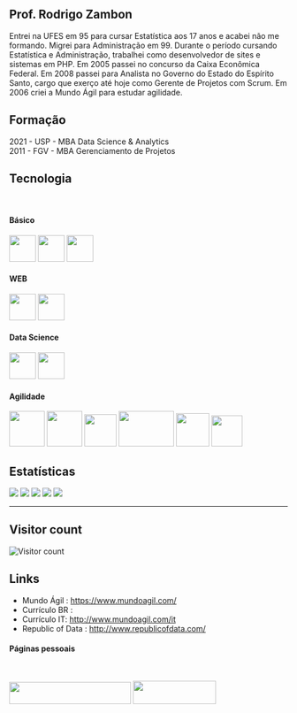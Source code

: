 ## Prof. Rodrigo Zambon

Entrei na UFES em 95 para cursar Estatística aos 17 anos e acabei não me formando. Migrei para Administração em 99. Durante o período cursando Estatística e Administração, trabalhei como desenvolvedor de sites e sistemas em PHP. Em 2005 passei no concurso da Caixa Econômica Federal. Em 2008 passei para Analista no Governo do Estado do Espírito Santo, cargo que exerço até hoje como Gerente de Projetos com Scrum. Em 2006 criei a Mundo Ágil para estudar agilidade.

## Formação

2021 - USP - MBA Data Science & Analytics
<br>
2011 - FGV - MBA Gerenciamento de Projetos

## Tecnologia
<div style="display: inline_block"><br>

#### Básico

<img src="https://cdn.jsdelivr.net/gh/devicons/devicon/icons/html5/html5-original.svg" height="48" width="48"/>
<img src="https://cdn.jsdelivr.net/gh/devicons/devicon/icons/css3/css3-original.svg" height="48" width="48"/>
<img src="https://cdn.jsdelivr.net/gh/devicons/devicon/icons/javascript/javascript-original.svg" height="48" width="48"/>

#### WEB

<img src="https://cdn.jsdelivr.net/gh/devicons/devicon/icons/php/php-original.svg" height="48" width="48"/>
<img src="https://cdn.jsdelivr.net/gh/devicons/devicon/icons/mysql/mysql-original.svg" height="48" width="48"/>

#### Data Science

<img src="https://cdn.jsdelivr.net/gh/devicons/devicon/icons/r/r-original.svg" height="48" width="48"/>
<img src="https://cdn.jsdelivr.net/gh/devicons/devicon/icons/python/python-original.svg" height="48" width="48"/>

#### Agilidade
<img src="https://www.scrumalliance.org/_scrum/images/badges300x300/active/SA_badge_csp_sm.png" height="64" width="64"/>
<img src="https://www.scrumalliance.org/_scrum/images/badges300x300/active/SA_badge_csp_po.png" height="64" width="64"/>
<img src="https://images.credly.com/images/a2790314-008a-4c3d-9553-f5e84eb359ba/twitter_thumb_201604_image.png" height="58" width="58"/>
<img src="https://kanban.university/wp-content/uploads/2020/09/KCP-300x202.png" height="64" width="100"/>
<img src="https://edinburghagile.com/wp-content/uploads/2020/06/Scrum@Scale-Badge.png" height="60" width="60"/>
<img src="https://ucagile.com/wp-content/uploads/elementor/thumbs/certified-less-practitioner-q1a8b9ypofjcapx81z0e1zi1qty50lz72v8efkuda0.png" height="56" width="56"/>

</div>

## Estatísticas

[![](https://github-profile-summary-cards.vercel.app/api/cards/profile-details?username=rodrigodel&theme=github)](#)
[![](https://github-profile-summary-cards.vercel.app/api/cards/stats?username=rodrigodel&theme=github)](#)
[![](https://github-profile-summary-cards.vercel.app/api/cards/productive-time?username=rodrigodel&theme=github)](#)
[![](https://github-profile-summary-cards.vercel.app/api/cards/repos-per-language?username=rodrigodel&theme=github)](#)
[![](https://github-profile-summary-cards.vercel.app/api/cards/most-commit-language?username=rodrigodel&theme=github)](#)

---

## Visitor count

![Visitor count](https://visitor-badge.laobi.icu/badge?page_id=rodrigodel)


## Links

* Mundo Ágil : https://www.mundoagil.com/
* Currículo BR : 
* Currículo IT: http://www.mundoagil.com/it
* Republic of Data : http://www.republicofdata.com/

#### Páginas pessoais
<br>
<div style="display: inline_block">

<a href="http://www.mundoagil.com/" target="_blank"><img src="http://www.mundoagil.com/wp-content/uploads/2018/10/site_nova.png" height="40" width="220"/></a>
<a href="http://zambin.ai/" target="_blank"><img src="http://zambon.ai/wp-content/uploads/2022/12/logo-300x84.png" height="42" width="150"/></a>
</div>
